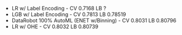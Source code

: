 * LR w/ Label Encoding - CV 0.7168 LB ?
* LGB w/ Label Encoding - CV 0.7813 LB 0.78519 
* DataRobot 100% AutoML (ENET w/Binning) - CV 0.8031 LB 0.80796
* LR w/ OHE - CV 0.8032 LB 0.80739

